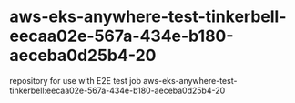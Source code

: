 # aws-eks-anywhere-test-tinkerbell-eecaa02e-567a-434e-b180-aeceba0d25b4-20
repository for use with E2E test job aws-eks-anywhere-test-tinkerbell:eecaa02e-567a-434e-b180-aeceba0d25b4-20
